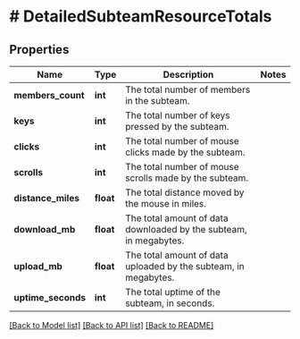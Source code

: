 # # DetailedSubteamResourceTotals

## Properties

Name | Type | Description | Notes
------------ | ------------- | ------------- | -------------
**members_count** | **int** | The total number of members in the subteam. |
**keys** | **int** | The total number of keys pressed by the subteam. |
**clicks** | **int** | The total number of mouse clicks made by the subteam. |
**scrolls** | **int** | The total number of mouse scrolls made by the subteam. |
**distance_miles** | **float** | The total distance moved by the mouse in miles. |
**download_mb** | **float** | The total amount of data downloaded by the subteam, in megabytes. |
**upload_mb** | **float** | The total amount of data uploaded by the subteam, in megabytes. |
**uptime_seconds** | **int** | The total uptime of the subteam, in seconds. |

[[Back to Model list]](../../README.md#models) [[Back to API list]](../../README.md#endpoints) [[Back to README]](../../README.md)
